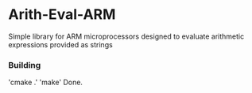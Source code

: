 # Arith-Eval-ARM
Simple library for ARM microprocessors designed to evaluate arithmetic expressions provided as strings

### Building
'cmake .'
'make'
Done.
